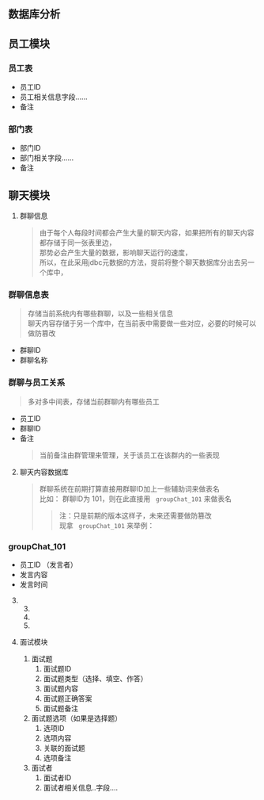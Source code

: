 ## 数据库分析

## 员工模块

### 员工表

+ 员工ID
+ 员工相关信息字段……
+ 备注

### 部门表

+ 部门ID
+ 部门相关字段……
+ 备注

## 聊天模块

1. 群聊信息
   > 由于每个人每段时间都会产生大量的聊天内容，如果把所有的聊天内容都存储于同一张表里边，  
   > 那势必会产生大量的数据，影响聊天运行的速度，  
   > 所以，在此采用jdbc元数据的方法，提前将整个聊天数据库分出去另一个库中，

### 群聊信息表

> 存储当前系统内有哪些群聊，以及一些相关信息  
> 聊天内容存储于另一个库中，在当前表中需要做一些对应，必要的时候可以做防篡改

+ 群聊ID
+ 群聊名称

### 群聊与员工关系

> 多对多中间表，存储当前群聊内有哪些员工

+ 员工ID
+ 群聊ID
+ 备注
  > 当前备注由群管理来管理，关于该员工在该群内的一些表现


2. 聊天内容数据库
   > 群聊系统在前期打算直接用群聊ID加上一些辅助词来做表名  
   比如： 群聊ID为 101，则在此直接用 ``` groupChat_101``` 来做表名
   > > 注：只是前期的版本这样子，未来还需要做防篡改  
   > 现拿 ``` groupChat_101``` 来举例：

### groupChat_101

+ 员工ID （发言者）
+ 发言内容
+ 发言时间

3.
    3.
    1.
    2.

4. 面试模块
    1. 面试题
        1. 面试题ID
        2. 面试题类型（选择、填空、作答）
        3. 面试题内容
        4. 面试题正确答案
        5. 面试题备注
    2. 面试题选项（如果是选择题）
        1. 选项ID
        2. 选项内容
        3. 关联的面试题
        4. 选项备注
    3. 面试者
        1. 面试者ID
        2. 面试者相关信息..字段....


